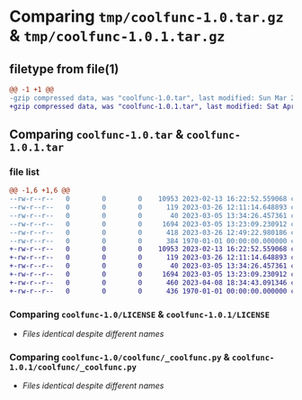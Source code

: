 # Comparing `tmp/coolfunc-1.0.tar.gz` & `tmp/coolfunc-1.0.1.tar.gz`

## filetype from file(1)

```diff
@@ -1 +1 @@
-gzip compressed data, was "coolfunc-1.0.tar", last modified: Sun Mar 26 13:04:01 2023, max compression
+gzip compressed data, was "coolfunc-1.0.1.tar", last modified: Sat Apr  8 18:36:23 2023, max compression
```

## Comparing `coolfunc-1.0.tar` & `coolfunc-1.0.1.tar`

### file list

```diff
@@ -1,6 +1,6 @@
--rw-r--r--   0        0        0    10953 2023-02-13 16:22:52.559068 coolfunc-1.0/LICENSE
--rw-r--r--   0        0        0      119 2023-03-26 12:11:14.648893 coolfunc-1.0/README.md
--rw-r--r--   0        0        0       40 2023-03-05 13:34:26.457361 coolfunc-1.0/coolfunc/__init__.py
--rw-r--r--   0        0        0     1694 2023-03-05 13:23:09.230912 coolfunc-1.0/coolfunc/_coolfunc.py
--rw-r--r--   0        0        0      418 2023-03-26 12:49:22.980186 coolfunc-1.0/pyproject.toml
--rw-r--r--   0        0        0      384 1970-01-01 00:00:00.000000 coolfunc-1.0/PKG-INFO
+-rw-r--r--   0        0        0    10953 2023-02-13 16:22:52.559068 coolfunc-1.0.1/LICENSE
+-rw-r--r--   0        0        0      119 2023-03-26 12:11:14.648893 coolfunc-1.0.1/README.md
+-rw-r--r--   0        0        0       40 2023-03-05 13:34:26.457361 coolfunc-1.0.1/coolfunc/__init__.py
+-rw-r--r--   0        0        0     1694 2023-03-05 13:23:09.230912 coolfunc-1.0.1/coolfunc/_coolfunc.py
+-rw-r--r--   0        0        0      460 2023-04-08 18:34:43.091346 coolfunc-1.0.1/pyproject.toml
+-rw-r--r--   0        0        0      436 1970-01-01 00:00:00.000000 coolfunc-1.0.1/PKG-INFO
```

### Comparing `coolfunc-1.0/LICENSE` & `coolfunc-1.0.1/LICENSE`

 * *Files identical despite different names*

### Comparing `coolfunc-1.0/coolfunc/_coolfunc.py` & `coolfunc-1.0.1/coolfunc/_coolfunc.py`

 * *Files identical despite different names*


